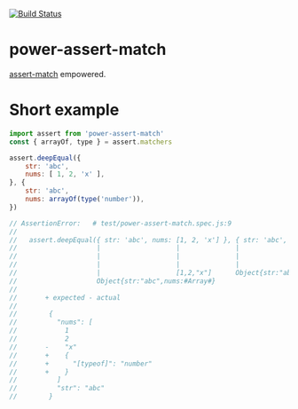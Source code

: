 [![Build Status](https://travis-ci.org/rmdm/power-assert-match.svg?branch=master)](https://travis-ci.org/rmdm/power-assert-match)

power-assert-match
==================

[assert-match](https://github.com/rmdm/assert-match) empowered.

Short example
=============

```javascript
import assert from 'power-assert-match'
const { arrayOf, type } = assert.matchers

assert.deepEqual({
    str: 'abc',
    nums: [ 1, 2, 'x' ],
}, {
    str: 'abc',
    nums: arrayOf(type('number')),
})

// AssertionError:   # test/power-assert-match.spec.js:9
//
//   assert.deepEqual({ str: 'abc', nums: [1, 2, 'x'] }, { str: 'abc', nums: arrayOf(type('number')) })
//                    |                   |              |                   |       |
//                    |                   |              |                   |       TypeMatcher{expected:"number"}
//                    |                   |              |                   ArrayOfMatcher{expected:#TypeMatcher#}
//                    |                   [1,2,"x"]      Object{str:"abc",nums:#ArrayOfMatcher#}
//                    Object{str:"abc",nums:#Array#}
//
//       + expected - actual
//
//        {
//          "nums": [
//            1
//            2
//       -    "x"
//       +    {
//       +      "[typeof]": "number"
//       +    }
//          ]
//          "str": "abc"
//        }
```
